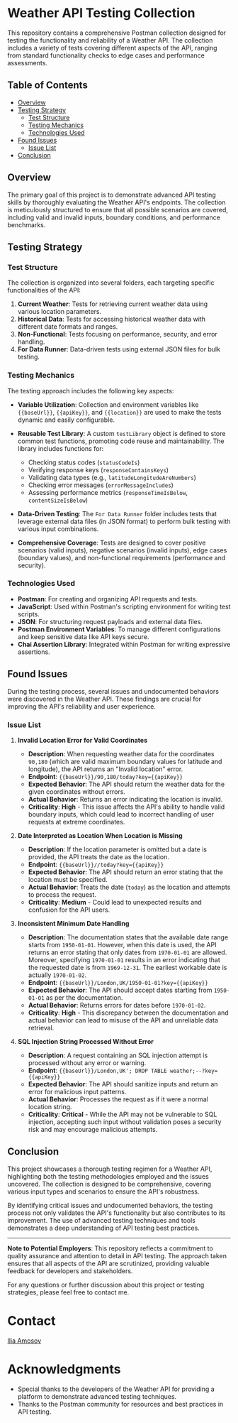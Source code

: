 # Weather API Testing Collection

This repository contains a comprehensive Postman collection designed for testing the functionality and reliability of a Weather API. The collection includes a variety of tests covering different aspects of the API, ranging from standard functionality checks to edge cases and performance assessments.

## Table of Contents

- [Overview](#overview)
- [Testing Strategy](#testing-strategy)
  - [Test Structure](#test-structure)
  - [Testing Mechanics](#testing-mechanics)
  - [Technologies Used](#technologies-used)
- [Found Issues](#found-issues)
  - [Issue List](#issue-list)
- [Conclusion](#conclusion)

## Overview

The primary goal of this project is to demonstrate advanced API testing skills by thoroughly evaluating the Weather API's endpoints. The collection is meticulously structured to ensure that all possible scenarios are covered, including valid and invalid inputs, boundary conditions, and performance benchmarks.

## Testing Strategy

### Test Structure

The collection is organized into several folders, each targeting specific functionalities of the API:

1. **Current Weather**: Tests for retrieving current weather data using various location parameters.
2. **Historical Data**: Tests for accessing historical weather data with different date formats and ranges.
3. **Non-Functional**: Tests focusing on performance, security, and error handling.
4. **For Data Runner**: Data-driven tests using external JSON files for bulk testing.

### Testing Mechanics

The testing approach includes the following key aspects:

- **Variable Utilization**: Collection and environment variables like `{{baseUrl}}`, `{{apiKey}}`, and `{{location}}` are used to make the tests dynamic and easily configurable.

- **Reusable Test Library**: A custom `testLibrary` object is defined to store common test functions, promoting code reuse and maintainability. The library includes functions for:

  - Checking status codes (`statusCodeIs`)
  - Verifying response keys (`responseContainsKeys`)
  - Validating data types (e.g., `latitudeLongitudeAreNumbers`)
  - Checking error messages (`errorMessageIncludes`)
  - Assessing performance metrics (`responseTimeIsBelow`, `contentSizeIsBelow`)

- **Data-Driven Testing**: The `For Data Runner` folder includes tests that leverage external data files (in JSON format) to perform bulk testing with various input combinations.

- **Comprehensive Coverage**: Tests are designed to cover positive scenarios (valid inputs), negative scenarios (invalid inputs), edge cases (boundary values), and non-functional requirements (performance and security).

### Technologies Used

- **Postman**: For creating and organizing API requests and tests.
- **JavaScript**: Used within Postman's scripting environment for writing test scripts.
- **JSON**: For structuring request payloads and external data files.
- **Postman Environment Variables**: To manage different configurations and keep sensitive data like API keys secure.
- **Chai Assertion Library**: Integrated within Postman for writing expressive assertions.

## Found Issues

During the testing process, several issues and undocumented behaviors were discovered in the Weather API. These findings are crucial for improving the API's reliability and user experience.

### Issue List

1. **Invalid Location Error for Valid Coordinates**

   - **Description**: When requesting weather data for the coordinates `90,180` (which are valid maximum boundary values for latitude and longitude), the API returns an "Invalid location" error.
   - **Endpoint**: `{{baseUrl}}/90,180/today?key={{apiKey}}`
   - **Expected Behavior**: The API should return the weather data for the given coordinates without errors.
   - **Actual Behavior**: Returns an error indicating the location is invalid.
   - **Criticality**: **High** - This issue affects the API's ability to handle valid boundary inputs, which could lead to incorrect handling of user requests at extreme coordinates.

2. **Date Interpreted as Location When Location is Missing**

   - **Description**: If the location parameter is omitted but a date is provided, the API treats the date as the location.
   - **Endpoint**: `{{baseUrl}}//today?key={{apiKey}}`
   - **Expected Behavior**: The API should return an error stating that the location must be specified.
   - **Actual Behavior**: Treats the date (`today`) as the location and attempts to process the request.
   - **Criticality**: **Medium** - Could lead to unexpected results and confusion for the API users.

3. **Inconsistent Minimum Date Handling**

   - **Description**: The documentation states that the available date range starts from `1950-01-01`. However, when this date is used, the API returns an error stating that only dates from `1970-01-01` are allowed. Moreover, specifying `1970-01-01` results in an error indicating that the requested date is from `1969-12-31`. The earliest workable date is actually `1970-01-02`.
   - **Endpoint**: `{{baseUrl}}/London,UK/1950-01-01?key={{apiKey}}`
   - **Expected Behavior**: The API should accept dates starting from `1950-01-01` as per the documentation.
   - **Actual Behavior**: Returns errors for dates before `1970-01-02`.
   - **Criticality**: **High** - This discrepancy between the documentation and actual behavior can lead to misuse of the API and unreliable data retrieval.

4. **SQL Injection String Processed Without Error**

   - **Description**: A request containing an SQL injection attempt is processed without any error or warning.
   - **Endpoint**: `{{baseUrl}}/London,UK'; DROP TABLE weather;--?key={{apiKey}}`
   - **Expected Behavior**: The API should sanitize inputs and return an error for malicious input patterns.
   - **Actual Behavior**: Processes the request as if it were a normal location string.
   - **Criticality**: **Critical** - While the API may not be vulnerable to SQL injection, accepting such input without validation poses a security risk and may encourage malicious attempts.

## Conclusion

This project showcases a thorough testing regimen for a Weather API, highlighting both the testing methodologies employed and the issues uncovered. The collection is designed to be comprehensive, covering various input types and scenarios to ensure the API's robustness.

By identifying critical issues and undocumented behaviors, the testing process not only validates the API's functionality but also contributes to its improvement. The use of advanced testing techniques and tools demonstrates a deep understanding of API testing best practices.

---

**Note to Potential Employers**: This repository reflects a commitment to quality assurance and attention to detail in API testing. The approach taken ensures that all aspects of the API are scrutinized, providing valuable feedback for developers and stakeholders.

For any questions or further discussion about this project or testing strategies, please feel free to contact me.

# Contact

[Ilia Amosov](mailto:amosov.ilya@gmail.com)

# Acknowledgments

- Special thanks to the developers of the Weather API for providing a platform to demonstrate advanced testing techniques.
- Thanks to the Postman community for resources and best practices in API testing.
